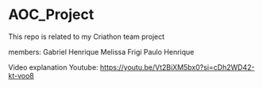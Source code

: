 # AOC_Project
This repo is related to my Criathon team project

members:
Gabriel Henrique
Melissa Frigi
Paulo Henrique

Video explanation Youtube:
https://youtu.be/Vt2BiXM5bx0?si=cDh2WD42-kt-voo8
